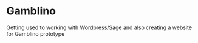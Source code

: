 # Gamblino
Getting used to working with Wordpress/Sage and also creating a website for Gamblino prototype
